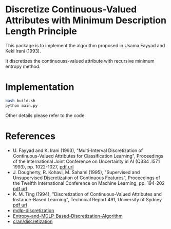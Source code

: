 # Discretize Continuous-Valued Attributes with Minimum Description Length Principle 

This package is to implement the algorithm proposed in Usama Fayyad and Keki Irani (1993).

It discretizes the continuouss-valued attribute with recursive minimum entropy method.

# Implementation

```bash
bash build.sh
python main.py
```

Other details please refer to the code.

# References

* U. Fayyad and K. Irani (1993), "Multi-Interval Discretization of Continuous-Valued Attributes for Classification Learning", Proceedings of the International Joint Conference on Uncertainty in AI (Q334 .I571 1993), pp. 1022-1027, [pdf url](https://www.ijcai.org/Proceedings/93-2/Papers/022.pdf)
* J. Dougherty, R. Kohavi, M. Sahami (1995), "Supervised and Unsupervised Discretization of Continuous Features", Proceedings of the Twelfth International Conference on Machine Learning, pp. 194-202 [pdf url](http://robotics.stanford.edu/users/sahami/papers-dir/disc.pdf)
* K. M. Ting (1994), "Discretization of Continuous-Valued Attributes and Instance-Based Learning", Technical Report 491, University of Sydney [pdf url](http://citeseerx.ist.psu.edu/viewdoc/download?doi=10.1.1.52.7741&rep=rep1&type=pdf)
* [mdlp-discretization](https://github.com/hlin117/mdlp-discretization)
* [Entropy-and-MDLP-Based-Discretization-Algorithm](https://github.com/eric27yang/Entropy-and-MDLP-Based-Discretization-Algorithm)
* [cran/discretization](https://github.com/cran/discretization)
